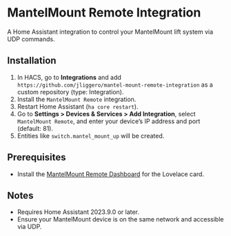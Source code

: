 # MantelMount Remote Integration

A Home Assistant integration to control your MantelMount lift system via UDP commands.

## Installation

1. In HACS, go to **Integrations** and add `https://github.com/jliggero/mantel-mount-remote-integration` as a custom repository (type: Integration).
2. Install the `MantelMount Remote` integration.
3. Restart Home Assistant (`ha core restart`).
4. Go to **Settings > Devices & Services > Add Integration**, select `MantelMount Remote`, and enter your device’s IP address and port (default: 81).
5. Entities like `switch.mantel_mount_up` will be created.

## Prerequisites

- Install the [MantelMount Remote Dashboard](https://github.com/jliggero/mantel-mount-remote-dashboard) for the Lovelace card.

## Notes

- Requires Home Assistant 2023.9.0 or later.
- Ensure your MantelMount device is on the same network and accessible via UDP.